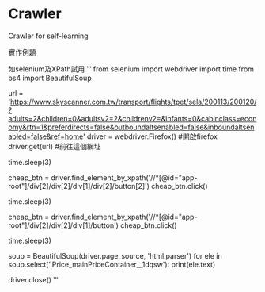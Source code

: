 # Crawler
Crawler for self-learning

實作例題

如selenium及XPath試用
‵‵‵
from selenium import webdriver
import time
from bs4 import BeautifulSoup

url = 'https://www.skyscanner.com.tw/transport/flights/tpet/sela/200113/200120/?adults=2&children=0&adultsv2=2&childrenv2=&infants=0&cabinclass=economy&rtn=1&preferdirects=false&outboundaltsenabled=false&inboundaltsenabled=false&ref=home'
driver = webdriver.Firefox() #開啟firefox
driver.get(url) #前往這個網址

time.sleep(3)

cheap_btn = driver.find_element_by_xpath('//*[@id="app-root"]/div[2]/div[2]/div[1]/div[2]/button[2]')
cheap_btn.click()

time.sleep(3)

cheap_btn = driver.find_element_by_xpath('//*[@id="app-root"]/div[2]/div[2]/div[1]/button')
cheap_btn.click()

time.sleep(3)

soup = BeautifulSoup(driver.page_source, 'html.parser')
for ele in soup.select('.Price_mainPriceContainer__1dqsw'):
    print(ele.text)
    
driver.close()
‵‵‵
